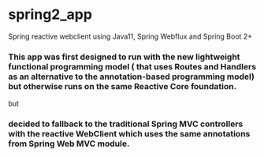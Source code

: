 # spring2_app
Spring reactive webclient using Java11, Spring Webflux and Spring Boot 2+


### This app was first designed to run with the new lightweight functional programming model ( that uses Routes and Handlers as an alternative to the annotation-based programming model) but otherwise runs on the same Reactive Core foundation.
but
### decided to fallback to the traditional Spring MVC controllers with the reactive WebClient which uses the same annotations from Spring Web MVC module. 
